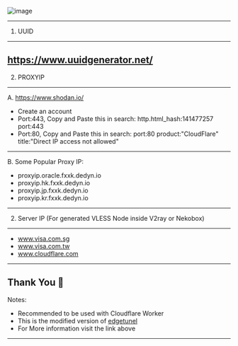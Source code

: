![image](https://github.com/user-attachments/assets/ff48cfec-5612-4aa2-b111-3efaf805226b)

----------------------------------------
1. UUID
----------------------------------------
https://www.uuidgenerator.net/
----------------------------------------
2. PROXYIP
----------------------------------------
  A. https://www.shodan.io/
   - Create an account
   - Port:443, Copy and Paste this in search: http.html_hash:141477257 port:443
   - Port:80, Copy and Paste this in search: port:80 product:"CloudFlare" title:"Direct IP access not allowed"
  ----------------------------------------
  B. Some Popular Proxy IP:
   - proxyip.oracle.fxxk.dedyn.io
   - proxyip.hk.fxxk.dedyn.io
   - proxyip.jp.fxxk.dedyn.io
   - proxyip.kr.fxxk.dedyn.io
----------------------------------------
2. Server IP (For generated VLESS Node inside V2ray or Nekobox)
----------------------------------------
 - www.visa.com.sg
 - www.visa.com.tw
 - www.cloudflare.com
----------------------------------------
Thank You 🙏
----------------------------------------
Notes:
 - Recommended to be used with Cloudflare Worker
 - This is the modified version of [edgetunel](https://github.com/cmliu/edgetunnel)
 - For More information visit the link above
----------------------------------------
